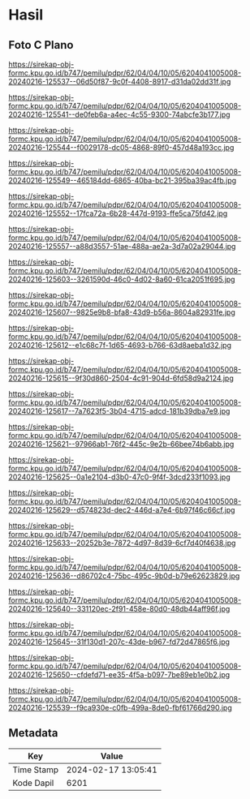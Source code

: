 # Hasil

## Foto C Plano

https://sirekap-obj-formc.kpu.go.id/b747/pemilu/pdpr/62/04/04/10/05/6204041005008-20240216-125537--06d50f87-9c0f-4408-8917-d31da02dd31f.jpg

https://sirekap-obj-formc.kpu.go.id/b747/pemilu/pdpr/62/04/04/10/05/6204041005008-20240216-125541--de0feb6a-a4ec-4c55-9300-74abcfe3b177.jpg

https://sirekap-obj-formc.kpu.go.id/b747/pemilu/pdpr/62/04/04/10/05/6204041005008-20240216-125544--f0029178-dc05-4868-89f0-457d48a193cc.jpg

https://sirekap-obj-formc.kpu.go.id/b747/pemilu/pdpr/62/04/04/10/05/6204041005008-20240216-125549--465184dd-6865-40ba-bc21-395ba39ac4fb.jpg

https://sirekap-obj-formc.kpu.go.id/b747/pemilu/pdpr/62/04/04/10/05/6204041005008-20240216-125552--17fca72a-6b28-447d-9193-ffe5ca75fd42.jpg

https://sirekap-obj-formc.kpu.go.id/b747/pemilu/pdpr/62/04/04/10/05/6204041005008-20240216-125557--a88d3557-51ae-488a-ae2a-3d7a02a29044.jpg

https://sirekap-obj-formc.kpu.go.id/b747/pemilu/pdpr/62/04/04/10/05/6204041005008-20240216-125603--3261590d-46c0-4d02-8a60-61ca2051f695.jpg

https://sirekap-obj-formc.kpu.go.id/b747/pemilu/pdpr/62/04/04/10/05/6204041005008-20240216-125607--9825e9b8-bfa8-43d9-b56a-8604a82931fe.jpg

https://sirekap-obj-formc.kpu.go.id/b747/pemilu/pdpr/62/04/04/10/05/6204041005008-20240216-125612--e1c68c7f-1d65-4693-b766-63d8aeba1d32.jpg

https://sirekap-obj-formc.kpu.go.id/b747/pemilu/pdpr/62/04/04/10/05/6204041005008-20240216-125615--9f30d860-2504-4c91-904d-6fd58d9a2124.jpg

https://sirekap-obj-formc.kpu.go.id/b747/pemilu/pdpr/62/04/04/10/05/6204041005008-20240216-125617--7a7623f5-3b04-4715-adcd-181b39dba7e9.jpg

https://sirekap-obj-formc.kpu.go.id/b747/pemilu/pdpr/62/04/04/10/05/6204041005008-20240216-125621--97966ab1-76f2-445c-9e2b-66bee74b6abb.jpg

https://sirekap-obj-formc.kpu.go.id/b747/pemilu/pdpr/62/04/04/10/05/6204041005008-20240216-125625--0a1e2104-d3b0-47c0-9f4f-3dcd233f1093.jpg

https://sirekap-obj-formc.kpu.go.id/b747/pemilu/pdpr/62/04/04/10/05/6204041005008-20240216-125629--d574823d-dec2-446d-a7e4-6b97f46c66cf.jpg

https://sirekap-obj-formc.kpu.go.id/b747/pemilu/pdpr/62/04/04/10/05/6204041005008-20240216-125633--20252b3e-7872-4d97-8d39-6cf7d40f4638.jpg

https://sirekap-obj-formc.kpu.go.id/b747/pemilu/pdpr/62/04/04/10/05/6204041005008-20240216-125636--d86702c4-75bc-495c-9b0d-b79e62623829.jpg

https://sirekap-obj-formc.kpu.go.id/b747/pemilu/pdpr/62/04/04/10/05/6204041005008-20240216-125640--331120ec-2f91-458e-80d0-48db44aff96f.jpg

https://sirekap-obj-formc.kpu.go.id/b747/pemilu/pdpr/62/04/04/10/05/6204041005008-20240216-125645--31f130d1-207c-43de-b967-fd72d47865f6.jpg

https://sirekap-obj-formc.kpu.go.id/b747/pemilu/pdpr/62/04/04/10/05/6204041005008-20240216-125650--cfdefd71-ee35-4f5a-b097-7be89eb1e0b2.jpg

https://sirekap-obj-formc.kpu.go.id/b747/pemilu/pdpr/62/04/04/10/05/6204041005008-20240216-125539--f9ca930e-c0fb-499a-8de0-fbf61766d290.jpg


## Metadata

| Key        | Value               |
| ---------- | ------------------- |
| Time Stamp | 2024-02-17 13:05:41 |
| Kode Dapil | 6201                |




